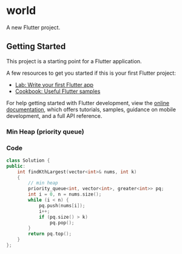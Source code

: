 # world

A new Flutter project.

## Getting Started

This project is a starting point for a Flutter application.

A few resources to get you started if this is your first Flutter project:

- [Lab: Write your first Flutter app](https://docs.flutter.dev/get-started/codelab)
- [Cookbook: Useful Flutter samples](https://docs.flutter.dev/cookbook)

For help getting started with Flutter development, view the
[online documentation](https://docs.flutter.dev/), which offers tutorials,
samples, guidance on mobile development, and a full API reference.


### Min Heap (priority queue)

### Code

```cpp
class Solution {
public:
    int findKthLargest(vector<int>& nums, int k)
    {
        // min heap
        priority_queue<int, vector<int>, greater<int>> pq;
        int i = 0, n = nums.size();
        while (i < n) {
            pq.push(nums[i]);
            i++;
            if (pq.size() > k)
                pq.pop();
        }
        return pq.top();
    }
};
```
